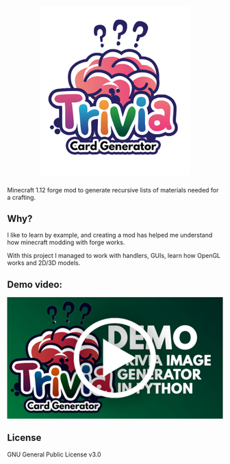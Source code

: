 <h1 align="center">
  <img src="https://raw.githubusercontent.com/memoriasIT/TriviaCardGenerator/master/TrivialImageGen/landing/templates/landing/githubImageTitle.png" width="350">
</h1>

Minecraft 1.12 forge mod to generate recursive lists of materials needed for a crafting.

<h2>Why?</h2>
<p>I like to learn by example, and creating a mod has helped me understand how minecraft modding with forge works.</p>

<p>With this project I managed to work with handlers, GUIs, learn how OpenGL works and 2D/3D models.

<h2>Demo video: </h2>
<a href="https://youtu.be/4kXpjIWCgs4"><img width="550px" src="https://raw.githubusercontent.com/memoriasIT/TriviaCardGenerator/master/TrivialImageGen/landing/templates/landing/demo%20trivia%20gen%20video.png"></a>

<h2>License</h2>

<p>GNU General Public License v3.0</p>
